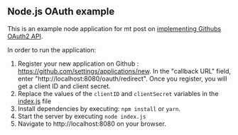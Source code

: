 ## Node.js OAuth example

This is an example node application for mt post on [implementing Githubs OAuth2 API](https://www.sohamkamani.com/nodejs/oauth).

In order to run the application:

1. Register your new application on Github : https://github.com/settings/applications/new. In the "callback URL" field, enter "http://localhost:8080/oauth/redirect". Once you register, you will get a client ID and client secret.
2. Replace the values of the `clientID` and `clientSecret` variables in the [index.js](/index.js) file 
3. Install dependencies by executing: `npm install` or `yarn`.
4. Start the server by executing `node index.js`
5. Navigate to http://localhost:8080 on your browser.